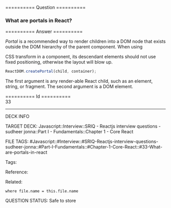 ========== Question ==========  

### What are portals in React?  

========== Answer ==========  

_Portal_ is a recommended way to render children into a DOM node that exists outside the DOM hierarchy of the parent component. When using

CSS transform in a component, its descendant elements should not use fixed positioning, otherwise the layout will blow up.

```javascript
ReactDOM.createPortal(child, container);
```

The first argument is any render-able React child, such as an element, string, or fragment. The second argument is a DOM element.

========== Id ==========  
33

---

DECK INFO

TARGET DECK: Javascript::Interview::SRIQ - Reactjs interview questions - sudheer jonna::Part I - Fundamentals::Chapter 1 - Core React

FILE TAGS: #Javascript::#Interview::#SRIQ-Reactjs-interview-questions-sudheer-jonna::#Part-I-Fundamentals::#Chapter-1-Core-React::#33-What-are-portals-in-react

Tags:

Reference:

Related:

```dataview
where file.name = this.file.name
```
QUESTION STATUS: Safe to store
